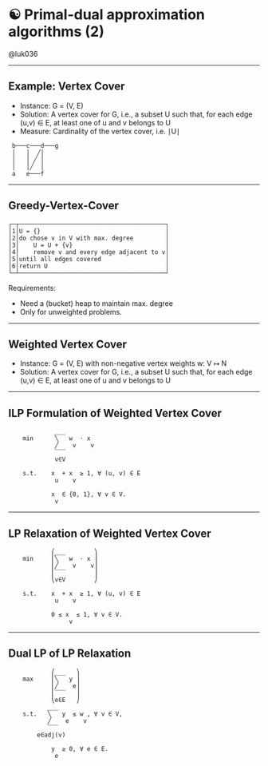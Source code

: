 # ☯ Primal-dual approximation algorithms (2)

@luk036

---

## Example: Vertex Cover

- Instance: G = (V, E) 
- Solution: A vertex cover for G, i.e., a subset U such that, for each edge (u,v) ∈ E, at least one of u and v belongs to U
- Measure: Cardinality of the vertex cover, i.e. ∣U∣

```
 b───c───d───g
 │   │  ╱│
 │   │ ╱ │
 │   │╱  │
 a   e───f
```

---

## Greedy-Vertex-Cover

```
┌─┬─────────────────────────────────────────┐
│1│U = {}                                   │
│2│do chose v in V with max. degree         │
│3│    U = U + {v}                          │
│4│    remove v and every edge adjacent to v│
│5│until all edges covered                  │
│6│return U                                 │
└─┴─────────────────────────────────────────┘
```

Requirements:

- Need a (bucket) heap to maintain max. degree
- Only for unweighted problems.

---

## Weighted Vertex Cover

- Instance: G = (V, E) with non-negative vertex weights w: V ↦ N
- Solution: A vertex cover for G, i.e., a subset U 
  such that, for each edge (u,v) ∈ E, at least one of 
  u and v belongs to U

---

## ILP Formulation of Weighted Vertex Cover

```
             ___
    min      ╲   w  ⋅ x
             ╱    v    v
             ‾‾‾
             v∈V
 
    s.t.    x  + x  ≥ 1, ∀ (u, v) ∈ E
             u    v

            x  ∈ {0, 1}, ∀ v ∈ V.
             v
```

---

## LP Relaxation of Weighted Vertex Cover

```
            ⎛___        ⎞
    min     ⎜╲   w  ⋅ x ⎟
            ⎜╱    v    v⎟
            ⎜‾‾‾        ⎟
            ⎝v∈V        ⎠
                     
    s.t.    x  + x  ≥ 1, ∀ (u, v) ∈ E      
             u    v          

            0 ≤ x  ≤ 1, ∀ v ∈ V.
                 v    
```

---

## Dual LP of LP Relaxation

```
            ⎛___   ⎞    
    max     ⎜╲   y ⎟    
            ⎜╱    e⎟    
            ⎜‾‾‾   ⎟    
            ⎝e∈E   ⎠    
           ___          
    s.t.   ╲   y  ≤ w , ∀ v ∈ V,
           ╱    e    v
           ‾‾‾          
        e∈adj(v)

            y  ≥ 0, ∀ e ∈ E.
             e              
```
